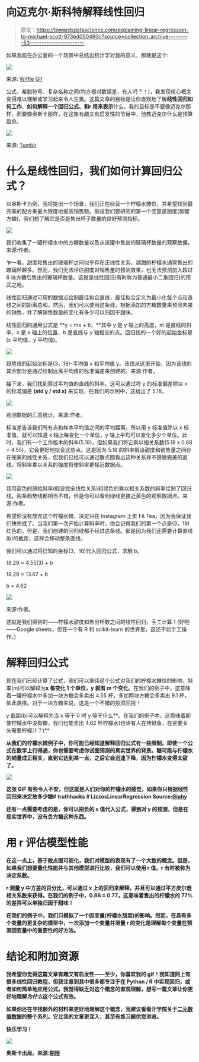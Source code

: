 # 向迈克尔·斯科特解释线性回归

> 原文：<https://towardsdatascience.com/explaining-linear-regression-to-michael-scott-973ed050493c?source=collection_archive---------53----------------------->

如果我能在办公室的一个场景中总结出统计学对我的意义，那就是这个:

![](img/cc8f9d9776d84226dd4a7272a41d794b.png)

来源: [Wiffle Gif](https://wifflegif.com/tags/8519-steve-carell-gifs?page=16)

公式、希腊符号、复杂名称之间(均方根对数误差，有人吗？！)，我发现核心概念变得难以理解或学习起来令人生畏。这篇文章的目标是让你直观地了解**线性回归如何工作**、**如何解释一个回归公式、**和**r 用来表示**什么。我的目标是不要像迈克尔那样，而要像奥斯卡那样，在这集有趣又有启发性的节目中，他教迈克尔什么是预算盈余。

![](img/082eb078ffc9ccdf9f864a72b98ee28e.png)

来源: [Tumblr](https://www.tumblr.com/search/surplus%20surplus%20surplus)

# **什么是线性回归，我们如何计算回归公式？**

以奥斯卡为例，我将提出一个场景，我们正在经营一个柠檬水摊位，并希望找到最完美的配方来最大限度地提高销售额。假设我们要研究的第一个变量是甜度(每罐方糖)，我们想了解它是否是售出杯子数量的良好预测指标。

![](img/7234373b8ffa228e97fa687a63ec8267.png)

我们收集了一罐柠檬水中的方糖数量以及从该罐中售出的玻璃杯数量的观察数据。来源:作者。

乍一看，甜度和售出的玻璃杯之间似乎存在正线性关系，越甜的柠檬水通常售出的玻璃杯越多。然而，我们无法评估甜度对销售量的预测效果，也无法预测加入超过 6 块方糖后售出的玻璃杯数量。这就是线性回归(有时称为普通最小二乘回归)的用武之地。

线性回归通过可用的数据点绘制最佳拟合直线，最佳拟合定义为最小化每个点和直线之间的距离总和。然后，我们可以使用这条线，根据添加的方糖数量来预测未来的销售，并了解销售数量的变化有多少可以归因于甜味。

线性回归的通用公式是 **y = mx + b，**其中 y 是 y 轴上的高度，m 是直线的斜率，x 是 x 轴上的位置，b 是直线与 y 轴相交的点。回归线的一个好的起始坐标是(x 平均值，y 平均值)。

![](img/3fc0cd523caabb869a4184f29b3ad196.png)

趋势线的起始坐标是(3，18)-平均值 x 和平均值 y。该线从这里开始，因为该线的其余部分是通过绘制远离平均值的标准偏差来创建的。来源:作者。

接下来，我们找到穿过平均值的直线的斜率。这可以通过将 y 的标准偏差除以 x 的标准偏差 **(std y / std x)** 来实现，在我们的示例中，这给出了 5.18。

![](img/5f6fa00ebf11601f6df24b11f4d2b1e8.png)

观测数据的汇总统计。来源:作者。

标准差告诉我们所有点和样本平均值之间的平均距离，所以用 y 标准值除以 x 标准值，就可以知道 x 轴上每变化一个单位，y 轴上平均可以变化多少个单位。此时，我们有一个工作版本的斜率(5.18)，但如果我们将它乘以相关系数(5.18 x 0.88 = 4.55)，它会更好地拟合这些点。这是因为 5.18 的斜率假设甜度和销售量之间存在完美的线性关系，但我们已经可以通过散点图看出这种关系并不遵循完美的直线。将斜率乘以关系的强度将使斜率更接近数据点。

![](img/efc623ed8095806842c2435d16375807.png)

我用蓝色的原始斜率(假设完全线性关系)和绿色的乘以相关系数的斜率绘制了回归线。两条趋势线都相当不错，但是你可以看到绿线更接近黄色的观察数据点。来源:作者。

希望你没有放弃这个柠檬水摊，决定只在 Instagram 上卖 Fit Tea，因为我保证我们快完成了。当我们第一次开始计算斜率时，你会记得我们的第一个点是(3，18)红色的。但是，我们创建的回归线都不经过这条线。那是因为我们还需要计算直线(b)的截距，这样会移动整条直线。

我们可以通过将已知的坐标(3，18)代入回归公式，求解 b。

18.29 = 4.55(3) + b

18.29 = 13.67 + b

b = 4.62

![](img/d41b229a679df4ab12e7a2de8d737f5f.png)

来源:作者。

这就是我们得到的——柠檬水甜度和售出杯数之间的线性回归，手工计算！(好吧——Google sheets，但在一个有 R 和 scikit-learn 的世界里，这还不如手工操作。)

# 解释回归公式

现在我们已经计算了公式，我们可以继续这个公式对我们的柠檬水摊位的影响。斜率(m)可以解释为**x 每变化 1 个单位，y 就有 m 个变化**。在我们的例子中，这意味着一罐柠檬水中多加一块方糖会多卖出 4.55 杯，多加两块方糖会多卖出 9.1 杯，依此类推。对于一块方糖来说，这是一个不错的投资回报！

y 截距(b)可以解释为当 x 等于 0 时 y 等于什么**。在我们的例子中，这意味着即使柠檬水中没有糖，我们也能卖出 4.62 杯柠檬水(也许有人在烤鲑鱼，在紧要关头需要柠檬汁？)**

**从我们的柠檬水摊例子中，你可能已经知道解释回归公式有一些限制。即使一个公式在数学上行得通，你也需要考虑你试图预测的真实世界的背景。糖可能与柠檬水的销量成正相关，直到它达到某一点，之后它会迅速下降，因为柠檬水变得太甜了。**

**![](img/b79c274f83fde856fd481a2cbee06019.png)**

**这张 GIF 有些令人不安，但这就是人们对你的柠檬水的感觉，如果你只根据线性回归来决定放多少糖# truthhacks # LizzosLinearRegression Source:[Giphy](https://giphy.com/gifs/animation-coffee-morning-aQa4eahcGXoFG)**

**还有一点需要考虑的是，你可以把负的 x 值代入公式，得到对 y 的预测，但是在现实世界中，没有负方糖这种东西。**

# **用 r 评估模型性能**

**在这一点上，基于散点图可视化，我们对模型的表现有了一个大致的概念。但是，如果我们想要量化性能并与其他模型进行比较，我们可以使用 r 值。r 有时被称为决定系数。**

**r 测量 y 中方差的百分比，可以通过 x 上的回归来解释，并且可以通过平方皮尔逊相关系数来获得。在我们的例子中，0.88 = 0.77，这意味着售出的柠檬水的 77%的差异可以单独归因于甜味！**

**在我们的例子中，我们只模拟了一个因变量(柠檬水甜度)的影响。然而，在具有多个变量的更复杂的模型中，一次添加一个变量并测量 r 的变化是理解每个变量在预测因变量中的重要性的好方法。**

# **结论和附加资源**

**我希望你觉得这篇文章有趣又有启发性——至少，你喜欢我的 gif！我知道网上有很多线性回归教程，但我注意到其中很多都专注于在 Python / R 中实现回归，或者如何简单地应用公式。我觉得缺乏对这个概念的直观理解，想写一篇文章让你更好地理解*为什么*这个公式有效。**

**如果你还在寻找额外的材料来更好地理解这个概念，我建议看看汗学院关于[二元数值数据](https://www.khanacademy.org/math/statistics-probability/describing-relationships-quantitative-data)的整个系列。它比我的文章更深入，甚至有练习题供您浏览。**

**快乐学习！**

**![](img/a8c39c2d3a67bdfb00a72013b75c8a6c.png)**

**奥斯卡出局。来源:[期限](https://tenor.com/view/the-office-kevin-malone-oscar-martinez-darryl-philbin-dancing-gif-14385738)**